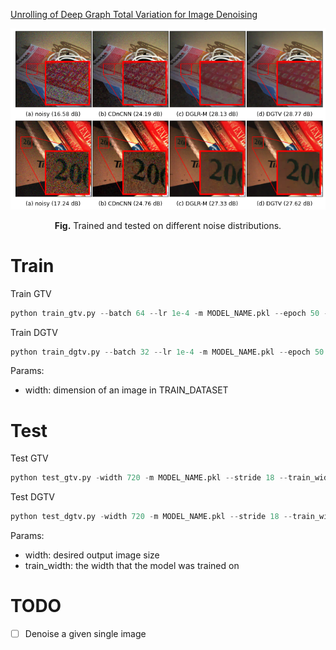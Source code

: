 [Unrolling of Deep Graph Total Variation for Image Denoising](https://arxiv.org/abs/2010.11290)

<p align="center">
  <img src="legacy/diff_stat.png" class="img-responsive">
<p align="center"><b>Fig.</b> Trained and tested on different noise distributions.</p>
</p>

# Train
Train GTV
```python
python train_gtv.py --batch 64 --lr 1e-4 -m MODEL_NAME.pkl --epoch 50 --train TRAIN_DATASET --width 36
```

Train DGTV
```python
python train_dgtv.py --batch 32 --lr 1e-4 -m MODEL_NAME.pkl --epoch 50 --train TRAIN_DATASET --width 36
```

Params:
- width: dimension of an image in TRAIN_DATASET

# Test
Test GTV
```python
python test_gtv.py -width 720 -m MODEL_NAME.pkl --stride 18 --train_width 36 -multi 500 -p TEST_DATASET
```

Test DGTV
```python
python test_dgtv.py -width 720 -m MODEL_NAME.pkl --stride 18 --train_width 36 --multi 500 -p TEST_DATASET
```

Params:
- width: desired output image size
- train_width: the width that the model was trained on

# TODO
- [ ] Denoise a given single image
